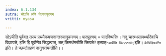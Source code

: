 ```yaml
---
index: 6.1.134
sutra: सोऽचि लोपे चेत्पादपूरणम्
vritti: nyasa

---
```

सोऽचीति पूर्ववत् तस्य प्रथमैकवचनान्तस्यानुकरणम्। पादपूरणम् = पादनिष्पत्तिः।
ननु चारम्भसामर्थ्यादेवाचि विज्ञायते, हलि हि पूर्वोणैव सिद्धत्वात्, तत् किमर्थमचीति क्रियते? इत्याह-`अचीति विस्पष्टार्थम्` इति।
`केचिदिच्छन्ति` इति। ते च्छन्दोग्रहणं नानुवर्त्तयन्तीति।।